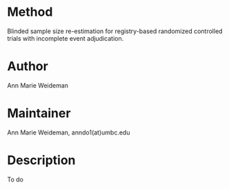 # Method
Blinded sample size re-estimation for registry-based randomized controlled trials with incomplete event adjudication.

# Author
Ann Marie Weideman

# Maintainer
Ann Marie Weideman, anndo1(at)umbc.edu

# Description
To do
